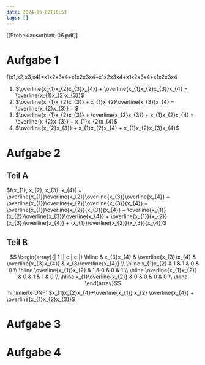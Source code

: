 ```yaml
---
date: 2024-06-02T16:53
tags: []
---
```

[[Probeklausurblatt-06.pdf]]
# Aufgabe 1
f(x1​,x2​,x3​,x4​)=x1​​x2​​x3​​x4​​+x1​​x2​​x3​​x4​+x1​​x2​x3​x4​+x1​x2​x3​​x4​+x1​x2​x3​x4​

1. $\overline{x_{1}x_{2}x_{3}x_{4}} + \overline{x_{1}x_{2}x_{3}}x_{4} = \overline{x_{1}x_{2}x_{3}}$
2. $\overline{x_{1}x_{2}x_{3}} + x_{1}x_{2}\overline{x_{3}}x_{4} = \overline{x_{2}x_{3}} + $
3. $\overline{x_{1}x_{2}x_{3}} + \overline{x_{2}x_{3}} + x_{1}x_{2}x_{4} = \overline{x_{2}x_{3}} + x_{1}x_{2}x_{4}$
4. $\overline{x_{2}x_{3}} + x_{1}x_{2}x_{4} + x_{1}x_{2}x_{3}x_{4}$

# Aufgabe 2
## Teil A
$f(x_{1}, x_{2}, x_{3}, x_{4}) = \overline{x_{1}}\overline{x_{2}}\overline{x_{3}}\overline{x_{4}} + \overline{x_{1}}\overline{x_{2}}\overline{x_{3}}{x_{4}} + \overline{x_{1}}\overline{x_{2}}{x_{3}}{x_{4}} + \overline{x_{1}}{x_{2}}\overline{x_{3}}\overline{x_{4}} + \overline{x_{1}}{x_{2}}{x_{3}}\overline{x_{4}} + {x_{1}}\overline{x_{2}}{x_{3}}{x_{4}}$

## Teil B
$$
\begin{array}{| 1 || c | c |}
\hline
 & x_{3}x_{4} & \overline{x_{3}}x_{4} & \overline{x_{3}x_{4}} & x_{3}\overline{x_{4}} \\ \hline
x_{1}x_{2}            & 1 & 1 & 0 & 0 \\ \hline
\overline{x_{1}}x_{2} & 1 & 0 & 0 & 1 \\ \hline
\overline{x_{1}x_{2}} & 0 & 1 & 1 & 0 \\ \hline
x_{1}\overline{x_{2}} & 0 & 0 & 0 & 0 \\
\hline
\end{array}$$
minimierte DNF: $x_{1}x_{2}x_{4}+\overline{x_{1}} x_{2} \overline{x_{4}} + \overline{x_{1}x_{2}x_{3}}$



# Aufgabe 3
# Aufgabe 4
